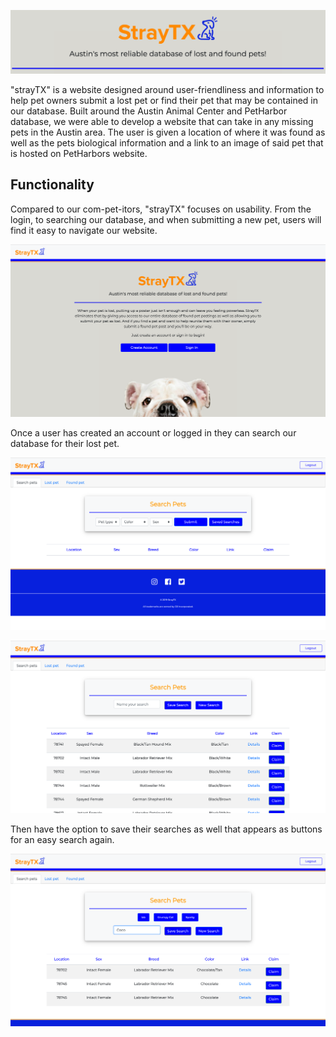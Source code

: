 ![strayTX](./images/banner.png "strayTX")

"strayTX" is a website designed around user-friendliness and information to help pet owners submit a lost pet or find their pet that may be contained in our database. Built around the Austin Animal Center and PetHarbor database, we were able to develop a website that can take in any missing pets in the Austin area. The user is given a location of where it was found as well as the pets biological information and a link to an image of said pet that is hosted on PetHarbors website. 

## Functionality

Compared to our com-pet-itors, "strayTX" focuses on usability. From the login, to searching our database, and when submitting a new pet, users will find it easy to navigate our website. 

![login](./images/login.png "login")

Once a user has created an account or logged in they can search our database for their lost pet.

![search](./images/search.png "search")

![result](./images/result.png "result")


Then have the option to save their searches as well that appears as buttons for an easy search again. 

![saved search](./images/savedSearch.png "saved search")





